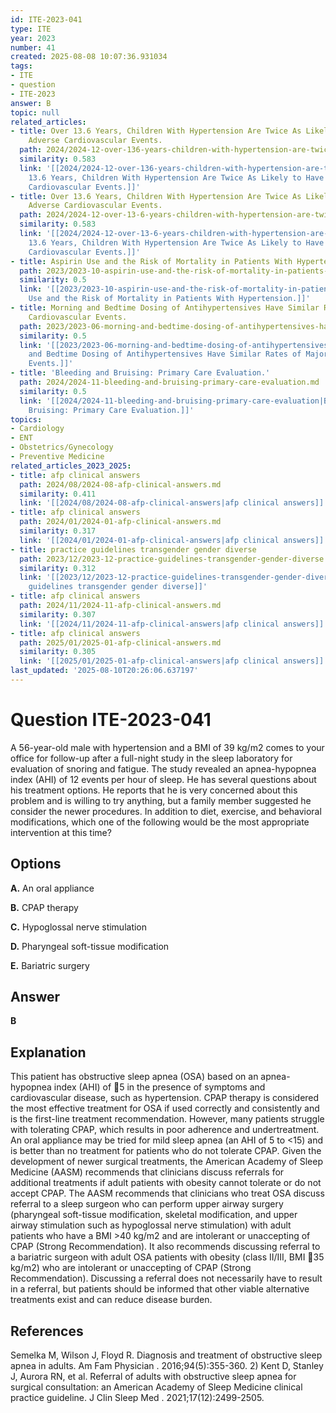 ```yaml
---
id: ITE-2023-041
type: ITE
year: 2023
number: 41
created: 2025-08-08 10:07:36.931034
tags:
- ITE
- question
- ITE-2023
answer: B
topic: null
related_articles:
- title: Over 13.6 Years, Children With Hypertension Are Twice As Likely to Have Major
    Adverse Cardiovascular Events.
  path: 2024/2024-12-over-136-years-children-with-hypertension-are-twice-as-likel.md
  similarity: 0.583
  link: '[[2024/2024-12-over-136-years-children-with-hypertension-are-twice-as-likel|Over
    13.6 Years, Children With Hypertension Are Twice As Likely to Have Major Adverse
    Cardiovascular Events.]]'
- title: Over 13.6 Years, Children With Hypertension Are Twice As Likely to Have Major
    Adverse Cardiovascular Events.
  path: 2024/2024-12-over-13-6-years-children-with-hypertension-are-twice-as-like.md
  similarity: 0.583
  link: '[[2024/2024-12-over-13-6-years-children-with-hypertension-are-twice-as-like|Over
    13.6 Years, Children With Hypertension Are Twice As Likely to Have Major Adverse
    Cardiovascular Events.]]'
- title: Aspirin Use and the Risk of Mortality in Patients With Hypertension.
  path: 2023/2023-10-aspirin-use-and-the-risk-of-mortality-in-patients-with-hyper.md
  similarity: 0.5
  link: '[[2023/2023-10-aspirin-use-and-the-risk-of-mortality-in-patients-with-hyper|Aspirin
    Use and the Risk of Mortality in Patients With Hypertension.]]'
- title: Morning and Bedtime Dosing of Antihypertensives Have Similar Rates of Major
    Cardiovascular Events.
  path: 2023/2023-06-morning-and-bedtime-dosing-of-antihypertensives-have-similar.md
  similarity: 0.5
  link: '[[2023/2023-06-morning-and-bedtime-dosing-of-antihypertensives-have-similar|Morning
    and Bedtime Dosing of Antihypertensives Have Similar Rates of Major Cardiovascular
    Events.]]'
- title: 'Bleeding and Bruising: Primary Care Evaluation.'
  path: 2024/2024-11-bleeding-and-bruising-primary-care-evaluation.md
  similarity: 0.5
  link: '[[2024/2024-11-bleeding-and-bruising-primary-care-evaluation|Bleeding and
    Bruising: Primary Care Evaluation.]]'
topics:
- Cardiology
- ENT
- Obstetrics/Gynecology
- Preventive Medicine
related_articles_2023_2025:
- title: afp clinical answers
  path: 2024/08/2024-08-afp-clinical-answers.md
  similarity: 0.411
  link: '[[2024/08/2024-08-afp-clinical-answers|afp clinical answers]]'
- title: afp clinical answers
  path: 2024/01/2024-01-afp-clinical-answers.md
  similarity: 0.317
  link: '[[2024/01/2024-01-afp-clinical-answers|afp clinical answers]]'
- title: practice guidelines transgender gender diverse
  path: 2023/12/2023-12-practice-guidelines-transgender-gender-diverse.md
  similarity: 0.312
  link: '[[2023/12/2023-12-practice-guidelines-transgender-gender-diverse|practice
    guidelines transgender gender diverse]]'
- title: afp clinical answers
  path: 2024/11/2024-11-afp-clinical-answers.md
  similarity: 0.307
  link: '[[2024/11/2024-11-afp-clinical-answers|afp clinical answers]]'
- title: afp clinical answers
  path: 2025/01/2025-01-afp-clinical-answers.md
  similarity: 0.305
  link: '[[2025/01/2025-01-afp-clinical-answers|afp clinical answers]]'
last_updated: '2025-08-10T20:26:06.637197'
---
```


# Question ITE-2023-041

A 56-year-old male with hypertension and a BMI of 39 kg/m2 comes to your office for follow-up after a full-night study in the sleep laboratory for evaluation of snoring and fatigue. The study revealed an apnea-hypopnea index (AHI) of 12 events per hour of sleep. He has several questions about his treatment options. He reports that he is very concerned about this problem and is willing to try anything, but a family member suggested he consider the newer procedures. In addition to diet, exercise, and behavioral modifications, which one of the following would be the most appropriate intervention at this time?

## Options

**A.** An oral appliance

**B.** CPAP therapy

**C.** Hypoglossal nerve stimulation

**D.** Pharyngeal soft-tissue modification

**E.** Bariatric surgery

## Answer

**B**

## Explanation

This patient has obstructive sleep apnea (OSA) based on an apnea-hypopnea index (AHI) of 5 in the presence of symptoms and cardiovascular disease, such as hypertension. CPAP therapy is considered the most effective treatment for OSA if used correctly and consistently and is the first-line treatment recommendation. However, many patients struggle with tolerating CPAP, which results in poor adherence and undertreatment. An oral appliance may be tried for mild sleep apnea (an AHI of 5 to <15) and is better than no treatment for patients who do not tolerate CPAP. Given the development of newer surgical treatments, the American Academy of Sleep Medicine (AASM) recommends that clinicians discuss referrals for additional treatments if adult patients with obesity cannot tolerate or do not accept CPAP. The AASM recommends that clinicians who treat OSA discuss referral to a sleep surgeon who can perform upper airway surgery (pharyngeal soft-tissue modification, skeletal modification, and upper airway stimulation such as hypoglossal nerve stimulation) with adult patients who have a BMI >40 kg/m2 and are intolerant or unaccepting of CPAP (Strong Recommendation). It also recommends discussing referral to a bariatric surgeon with adult OSA patients with obesity (class II/III, BMI 35 kg/m2) who are intolerant or unaccepting of CPAP (Strong Recommendation). Discussing a referral does not necessarily have to result in a referral, but patients should be informed that other viable alternative treatments exist and can reduce disease burden.

## References

Semelka M, Wilson J, Floyd R. Diagnosis and treatment of obstructive sleep apnea in adults. Am Fam Physician . 2016;94(5):355-360. 2) Kent D, Stanley J, Aurora RN, et al. Referral of adults with obstructive sleep apnea for surgical consultation: an American Academy of Sleep Medicine clinical practice guideline. J Clin Sleep Med . 2021;17(12):2499-2505.
